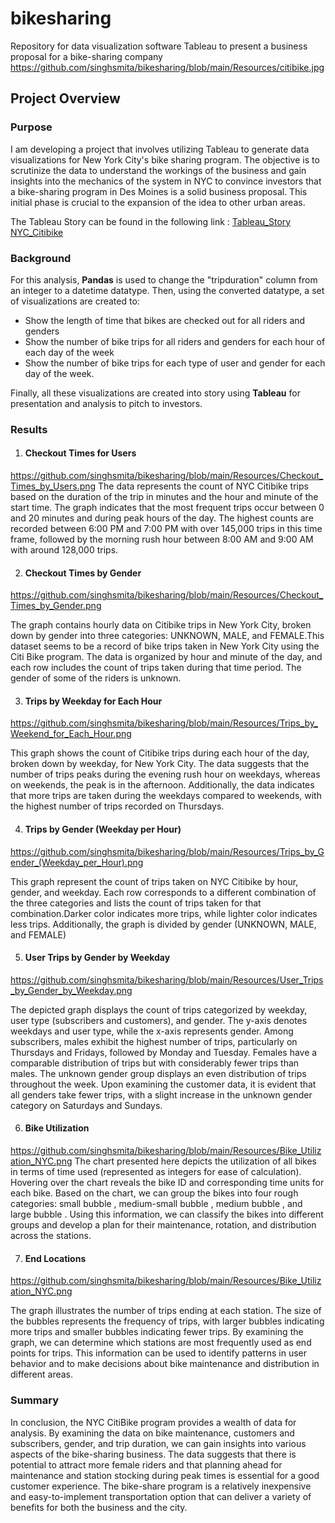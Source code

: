 # bikesharing
Repository for data visualization software  Tableau to present a business proposal for a bike-sharing company
https://github.com/singhsmita/bikesharing/blob/main/Resources/citibike.jpg
## Project Overview

### Purpose

I am developing a project that involves utilizing Tableau to generate data visualizations for New York City's bike sharing program. The objective is to scrutinize the data to understand the workings of the business and gain insights into the mechanics of the system in NYC to convince investors that a bike-sharing program in Des Moines is a solid business proposal. This initial phase is crucial to the expansion of the idea to other urban areas.

The Tableau Story can be found in the following link : [Tableau_Story NYC_Citibike](https://public.tableau.com/app/profile/smita.singh8343/viz/CityRides_NYC_twbx/NYCCitibikeStory)

### Background
For this analysis,  **Pandas**  is used to change the "tripduration" column from an integer to a datetime datatype. Then, using the converted datatype, a set of visualizations are created to:

-   Show the length of time that bikes are checked out for all riders and genders
-   Show the number of bike trips for all riders and genders for each hour of each day of the week
-   Show the number of bike trips for each type of user and gender for each day of the week.

Finally, all these  visualizations are created into story using **Tableau** for presentation and analysis to pitch to investors.
### Results

 1. #### Checkout Times for Users
 https://github.com/singhsmita/bikesharing/blob/main/Resources/Checkout_Times_by_Users.png
The data represents the count of NYC Citibike trips based on the duration of the trip in minutes and the hour and minute of the start time. The graph indicates that the most frequent trips occur between 0 and 20 minutes and during peak hours of the day. The highest counts are recorded between 6:00 PM and 7:00 PM with over 145,000 trips in this time frame, followed by the morning rush hour between 8:00 AM and 9:00 AM with around 128,000 trips.

 2. #### Checkout Times by Gender
https://github.com/singhsmita/bikesharing/blob/main/Resources/Checkout_Times_by_Gender.png

The graph contains hourly data on Citibike trips in New York City, broken down by gender into three categories: UNKNOWN, MALE, and FEMALE.This dataset seems to be a record of bike trips taken in New York City using the Citi Bike program. The data is organized by hour and minute of the day, and each row includes the count of trips taken during that time period. The gender of some of the riders is unknown. 

 3. #### Trips by Weekday for Each Hour
 https://github.com/singhsmita/bikesharing/blob/main/Resources/Trips_by_Weekend_for_Each_Hour.png
 
This graph shows the count of Citibike trips during each hour of the day, broken down by weekday, for New York City. The data suggests that the number of trips peaks during the evening rush hour on weekdays, whereas on weekends, the peak is in the afternoon. Additionally, the data indicates that more trips are taken during the weekdays compared to weekends, with the highest number of trips recorded on Thursdays.

 4. #### Trips by Gender (Weekday per Hour)
https://github.com/singhsmita/bikesharing/blob/main/Resources/Trips_by_Gender_(Weekday_per_Hour).png

This graph represent the count of trips taken on NYC Citibike by hour, gender, and weekday. Each row corresponds to a different combination of the three categories and lists the count of trips taken for that combination.Darker color indicates more trips, while lighter color indicates less trips. Additionally, the graph is divided by gender (UNKNOWN, MALE, and FEMALE)

 5. #### User Trips by Gender by Weekday 
https://github.com/singhsmita/bikesharing/blob/main/Resources/User_Trips_by_Gender_by_Weekday.png

The depicted graph displays the count of trips categorized by weekday, user type (subscribers and customers), and gender. The y-axis denotes weekdays and user type, while the x-axis represents gender. Among subscribers, males exhibit the highest number of trips, particularly on Thursdays and Fridays, followed by Monday and Tuesday. Females have a comparable distribution of trips but with considerably fewer trips than males. The unknown gender group displays an even distribution of trips throughout the week. Upon examining the customer data, it is evident that all genders take fewer trips, with a slight increase in the unknown gender category on Saturdays and Sundays.

 6. #### Bike Utilization
  https://github.com/singhsmita/bikesharing/blob/main/Resources/Bike_Utilization_NYC.png
  The chart presented here depicts the utilization of all bikes in terms of time used (represented as integers for ease of calculation). Hovering over the chart reveals the bike ID and corresponding time units for each bike. Based on the chart, we can group the bikes into four rough categories: small bubble , medium-small bubble , medium bubble , and large bubble . Using this information, we can classify the bikes into different groups and develop a plan for their maintenance, rotation, and distribution across the stations.
  
7. ####  End Locations
https://github.com/singhsmita/bikesharing/blob/main/Resources/Bike_Utilization_NYC.png

The graph illustrates the number of trips ending at each station. The size of the bubbles represents the frequency of trips, with larger bubbles indicating more trips and smaller bubbles indicating fewer trips. By examining the graph, we can determine which stations are most frequently used as end points for trips. This information can be used to identify patterns in user behavior and to make decisions about bike maintenance and distribution in different areas.

### Summary
In conclusion, the NYC CitiBike program provides a wealth of data for analysis. By examining the data on bike maintenance, customers and subscribers, gender, and trip duration, we can gain insights into various aspects of the bike-sharing business. The data suggests that there is potential to attract more female riders and that planning ahead for maintenance and station stocking during peak times is essential for a good customer experience. The bike-share program is a relatively inexpensive and easy-to-implement transportation option that can deliver a variety of benefits for both the business and the city.
